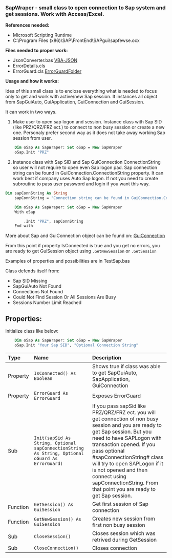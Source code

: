 ###  SapWraper - small class to open connection to Sap system and get sessions. Work with Access/Excel.

**References needed:**
- Microsoft Scripting Runtime
- C:\Program Files (x86)\SAP\FrontEnd\SAPgui\sapfewse.ocx

**Files needed to proper work:**
- JsonConverter.bas [VBA-JSON](https://github.com/VBA-tools/VBA-JSON "VBA-JSON")
- ErrorDetails.cls
- ErrorGuard.cls [ErrorGuardFolder](https://github.com/JakubHuber/UltimateClasses/tree/main/ErrorGuard)

**Usage and how it works:**

Idea of this small class is to enclose everything what is needed to focus only to get and work with active/new Sap session. It instances all object from SapGuiAuto, GuiApplication, GuiConnection  and GuiSession.  

It can work in two ways.
1. Make user to open sap logon and session. Instance class with Sap SID (like PRZ/QRZ/FRZ ect.) to connect to non busy session or create a new one. Personaly prefer second way as it does not take away working Sap session from user.
```vb
    Dim oSap As SapWraper: Set oSap = New SapWraper
    oSap.Init "PRZ"
```

2.  Instance class with Sap SID and Sap GuiConnection ConnectionString so user will not require to open even Sap logon pad. Sap connection string can be found in GuiConnection.ConnectionString property. It can work best if company uses Auto Sap logon. If not you need to create subroutine to pass user password and login if you want this way.
```vb
Dim sapConnString As String
    sapConnString = "Connection string can be found in GuiConnection.ConnectionString"

    Dim oSap As SapWraper: Set oSap = New SapWraper
    With oSap

        .Init "PRZ", sapConnString
    End with
```
More about Sap and GuiConnection object can be found on:
[GuiConnection](https://help.sap.com/docs/sap_gui_for_windows/b47d018c3b9b45e897faf66a6c0885a8/8093f712d0ed4092a463b7edee5792cb.html "GuiConnection")

From this point if property IsConnected is true and you get no errors, you are ready to get GuiSession object using `.GetNewSession` or `.GetSession`

Examples of properties and possibilities are in TestSap.bas

Class defends itself from:
- Sap SID Missing
- SapGuiAuto Not Found 
- Connections Not Found
- Could Not Find Session Or All Sessions Are Busy
- Sessions Number Limit Reached

## **Properties:**
Initialize class like below:
```vb
    Dim oSap As SapWraper: Set oSap = New SapWraper
    oSap.Init "Your Sap SID", "Optional Connection String"
```


|  Type |Name   |Description   |
| :------------ | :------------------------- | :---------------------------------- |
| Property  |`IsConnected() As Boolean` | Shows true if class was able to get SapGuiAuto, SapApplication, GuiConnection |
| Property  |`ErrorGuard As ErrorGuard`   | Exposes ErrorGuard  |
| Sub   | `Init(sapSid As String, Optional sapConnectionString As String, Optional oGuard As ErrorGuard)`  |  If you pass sapSid like PRZ/QRZ/FRZ ect. you will get connection of non busy session and you are ready to get Sap session. But you need to have SAPLogon with transaction opened. If you pass optional #sapConnectionString# class will try to open SAPLogon if it is not opened and then connect using sapConnectionString. From that point you are ready to get Sap session.  |
|Function   | `GetSession() As GuiSession`  | Get first session of Sap connection  |
|Function   |`GetNewSession() As GuiSession`   | Creates new session from first non busy session  |
|Sub   |`CloseSession()`   | Closes session which was retrived during GetSession  |
|Sub   |`CloseConnection()`   | Closes connection  |


